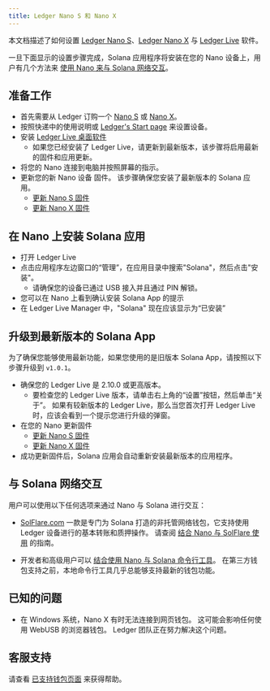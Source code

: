 ```yaml
---
title: Ledger Nano S 和 Nano X
---
```


本文档描述了如何设置 [Ledger Nano S](https://shop.ledger.com/products/ledger-nano-s)、[Ledger Nano X](https://shop.ledger.com/pages/ledger-nano-x) 与 [Ledger Live](https://www.ledger.com/ledger-live) 软件。

一旦下面显示的设置步骤完成，Solana 应用程序将安装在您的 Nano 设备上，用户有几个方法来 [使用 Nano 来与 Solana 网络交互](#interact-with-the-solana-network)。

## 准备工作

- 首先需要从 Ledger 订购一个 [Nano S](https://shop.ledger.com/products/ledger-nano-s) 或 [Nano X](https://shop.ledger.com/pages/ledger-nano-x)。
- 按照快递中的使用说明或 [Ledger's Start page](https://www.ledger.com/start/) 来设置设备。
- 安装 [Ledger Live 桌面软件](https://www.ledger.com/ledger-live/)
  - 如果您已经安装了 Ledger Live，请更新到最新版本，该步骤将启用最新的固件和应用更新。
- 将您的 Nano 连接到电脑并按照屏幕的指示。
- 更新您的新 Nano 设备 固件。 该步骤确保您安装了最新版本的 Solana 应用。
  - [更新 Nano S 固件](https://support.ledger.com/hc/en-us/articles/360002731113-Update-Ledger-Nano-S-firmware)
  - [更新 Nano X 固件](https://support.ledger.com/hc/en-us/articles/360013349800)

## 在 Nano 上安装 Solana 应用

- 打开 Ledger Live
- 点击应用程序左边窗口的“管理”，在应用目录中搜索"Solana"，然后点击"安装"。
  - 请确保您的设备已通过 USB 接入并且通过 PIN 解锁。
- 您可以在 Nano 上看到确认安装 Solana App 的提示
- 在 Ledger Live Manager 中，"Solana" 现在应该显示为“已安装”

## 升级到最新版本的 Solana App

为了确保您能够使用最新功能，如果您使用的是旧版本 Solana App，请按照以下步骤升级到 `v1.0.1`。

- 确保您的 Ledger Live 是 2.10.0 或更高版本。
  - 要检查您的 Ledger Live 版本，请单击右上角的“设置”按钮，然后单击“关于”。 如果有较新版本的 Ledger Live，那么当您首次打开 Ledger Live 时，应该会看到一个提示您进行升级的弹窗。
- 在您的 Nano 更新固件
  - [更新 Nano S 固件](https://support.ledger.com/hc/en-us/articles/360002731113-Update-Ledger-Nano-S-firmware)
  - [更新 Nano X 固件](https://support.ledger.com/hc/en-us/articles/360013349800)
- 成功更新固件后，Solana 应用会自动重新安装最新版本的应用程序。

## 与 Solana 网络交互

用户可以使用以下任何选项来通过 Nano 与 Solana 进行交互：

- [SolFlare.com](https://solflare.com/) 一款是专门为 Solana 打造的非托管网络钱包，它支持使用 Ledger 设备进行的基本转账和质押操作。 请查阅 [结合 Nano 与 SolFlare 使用](solflare.md) 的指南。

- 开发者和高级用户可以 [结合使用 Nano 与 Solana 命令行工具](hardware-wallets/ledger.md)。 在第三方钱包支持之前，本地命令行工具几乎总能够支持最新的钱包功能。

## 已知的问题

- 在 Windows 系统，Nano X 有时无法连接到网页钱包。 这可能会影响任何使用 WebUSB 的浏览器钱包。 Ledger 团队正在努力解决这个问题。

## 客服支持

请查看 [已支持钱包页面](support.md) 来获得帮助。
